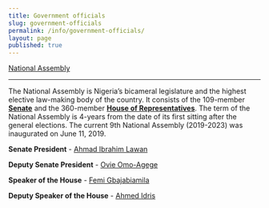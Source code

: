 ```yaml
---
title: Government officials
slug: government-officials
permalink: /info/government-officials/
layout: page
published: true
---
```


[National Assembly](http://www.nassnig.org "National Assembly")

------------------

The National Assembly is Nigeria’s bicameral legislature and the highest elective law-making body of the country. It consists of the 109-member [**Senate**](http://www.nassnig.org/nass/index.php "Senate") and the 360-member [**House of Representatives**](http://www.nassnig.org/nass2/index.php "House of Representatives"). The term of the National Assembly is 4-years from the date of its first sitting after the general elections. The current 9th National Assembly (2019-2023) was inaugurated on June 11, 2019. 

**Senate President** - [Ahmad Ibrahim Lawan](/person/lawan-ahmad-ibrahim/ "Ahmad Ibrahim Lawan")

**Deputy Senate President** - [Ovie Omo-Agege](/person/ovie-omo-agege/ "Ovie Omo-Agege")

**Speaker of the House** - [Femi Gbajabiamila](/person/femi-gbajabiamila/ "Femi Gbajabiamila")

**Deputy Speaker of the House** - [Ahmed Idris](/person/ahmed-idris-maje/ "Ahmed Idris")
